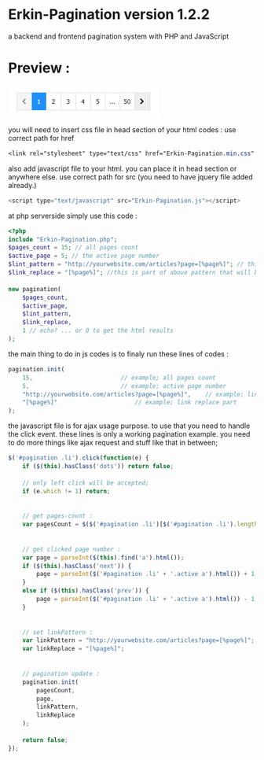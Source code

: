 # Erkin-Pagination version 1.2.2
a backend and frontend pagination system with PHP and JavaScript

# Preview :
![SnapShot](https://raw.githubusercontent.com/AminAdel/Erkin-Pagination/master/snapshots/SnapShot_01.PNG)

you will need to insert css file in head section of your html codes :
use correct path for href
```css
<link rel="stylesheet" type="text/css" href="Erkin-Pagination.min.css" />
```
also add javascript file to your html. you can place it in head section or anywhere else.
use correct path for src
(you need to have jquery file added already.)
```javascript
<script type="text/javascript" src="Erkin-Pagination.js"></script>
```

at php serverside simply use this code :
```php
<?php
include "Erkin-Pagination.php";
$pages_count = 15; // all pages count
$active_page = 5; // the active page number
$lint_pattern = "http://yourwebsite.com/articles?page=[%page%]"; // this is sample pattern for links; you can use local urls too;
$link_replace = "[%page%]"; //this is part of above pattern that will be replaced with page number;

new pagination(
	$pages_count,
	$active_page,
	$lint_pattern,
	$link_replace,
	1 // echo? ... or 0 to get the html results
);
```

the main thing to do in js codes is to finaly run these lines of codes :
```javascript
pagination.init(
	15,							// example; all pages count
	5,							// example; active page number
	"http://yourwebsite.com/articles?page=[%page%]",	// example; link pattern
	"[%page%]"						// example; link replace part
);
```

the javascript file is for ajax usage purpose. to use that you need to handle the click event.
these lines is only a working pagination example. you need to do more things like ajax request and stuff like that in between;
```javascript
$('#pagination .li').click(function(e) {
	if ($(this).hasClass('dots')) return false;
			
	// only left click will be accepted;
	if (e.which != 1) return;
	
	
	// get pages-count :
	var pagesCount = $($('#pagination .li')[$('#pagination .li').length - 2]).find('a').html()
	
	
	// get clicked page number :
	var page = parseInt($(this).find('a').html());
	if ($(this).hasClass('next')) {
		page = parseInt($('#pagination .li' + '.active a').html()) + 1;
	}
	else if ($(this).hasClass('prev')) {
		page = parseInt($('#pagination .li' + '.active a').html()) - 1;
	}
	
	
	// set linkPattern :
	var linkPattern = "http://yourwebsite.com/articles?page=[%page%]";
	var linkReplace = "[%page%]";
	
	
	// pagination update :
	pagination.init(
		pagesCount,
		page,
		linkPattern,
		linkReplace
	);
	
	return false;
});
```
